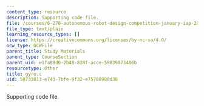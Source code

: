 ```yaml
---
content_type: resource
description: Supporting code file.
file: /courses/6-270-autonomous-robot-design-competition-january-iap-2005/58733813e7437bfe9f32e75788988d38_gyro.c
file_type: text/plain
learning_resource_types: []
license: https://creativecommons.org/licenses/by-nc-sa/4.0/
ocw_type: OCWFile
parent_title: Study Materials
parent_type: CourseSection
parent_uid: e1fa88d6-2b48-838f-acce-59839073406b
resourcetype: Other
title: gyro.c
uid: 58733813-e743-7bfe-9f32-e75788988d38
---
```

Supporting code file.